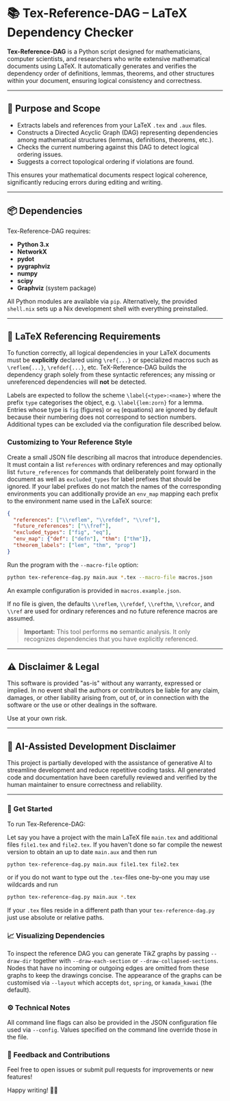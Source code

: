 # 📚 Tex-Reference-DAG – LaTeX Dependency Checker

**Tex-Reference-DAG** is a Python script designed for mathematicians, computer scientists, and researchers who write extensive mathematical documents using LaTeX.
It automatically generates and verifies the dependency order of definitions, lemmas, theorems, and other structures within your document,
ensuring logical consistency and correctness.

---

## 🎯 Purpose and Scope

* Extracts labels and references from your LaTeX `.tex` and `.aux` files.
* Constructs a Directed Acyclic Graph (DAG) representing dependencies among mathematical structures (lemmas, definitions, theorems, etc.).
* Checks the current numbering against this DAG to detect logical ordering issues.
* Suggests a correct topological ordering if violations are found.

This ensures your mathematical documents respect logical coherence, significantly reducing errors during editing and writing.

---

## 📦 Dependencies

Tex-Reference-DAG requires:

* **Python 3.x**
* **NetworkX**
* **pydot**
* **pygraphviz**
* **numpy**
* **scipy**
* **Graphviz** (system package)

All Python modules are available via `pip`. Alternatively, the provided
`shell.nix` sets up a Nix development shell with everything preinstalled.

---

## 📜 LaTeX Referencing Requirements

To function correctly, all logical dependencies in your LaTeX documents must be **explicitly** declared using `\ref{...}` or specialized macros such as `\reflem{...}`, `\refdef{...}`, etc.
TeX-Reference-DAG builds the dependency graph solely from these syntactic references;
any missing or unreferenced dependencies will **not** be detected.

Labels are expected to follow the scheme `\label{<type>:<name>}` where the
prefix `type` categorises the object, e.g. `\label{lem:zorn}` for a lemma.
Entries whose type is `fig` (figures) or `eq` (equations) are ignored by
default because their numbering does not correspond to section numbers.
Additional types can be excluded via the configuration file described below.

### Customizing to Your Reference Style

Create a small JSON file describing all macros that introduce dependencies.
It must contain a list `references` with ordinary references and may
optionally list `future_references` for commands that deliberately point
forward in the document as well as `excluded_types` for label prefixes
that should be ignored.  If your label prefixes do not match the names of
the corresponding environments you can additionally provide an `env_map`
mapping each prefix to the environment name used in the LaTeX source:

```json
{
  "references": ["\\reflem", "\\refdef", "\\ref"],
  "future_references": ["\\fref"],
  "excluded_types": ["fig", "eq"],
  "env_map": {"def": ["defn"], "thm": ["thm"]},
  "theorem_labels": ["lem", "thm", "prop"]
}
```

Run the program with the `--macro-file` option:

```bash
python tex-reference-dag.py main.aux *.tex --macro-file macros.json
```

An example configuration is provided in `macros.example.json`.

If no file is given, the defaults `\\reflem`, `\\refdef`, `\\refthm`,
`\\refcor`, and `\\ref` are used for ordinary references and no future
reference macros are assumed.

> **Important:** This tool performs **no** semantic analysis.
> It only recognizes dependencies that you have explicitly referenced.

---

## ⚠️ Disclaimer & Legal

This software is provided "as-is" without any warranty, expressed or implied.
In no event shall the authors or contributors be liable for any claim, damages, or other liability arising from, out of, or in connection with the software or the use or other dealings in the software.

Use at your own risk.

---

## 🤖 AI-Assisted Development Disclaimer

This project is partially developed with the assistance of generative AI to streamline development and reduce repetitive coding tasks.
All generated code and documentation have been carefully reviewed and verified by the human maintainer to ensure correctness and reliability.

---

### 🚀 Get Started

To run Tex-Reference-DAG:

Let say you have a project with the main LaTeX file `main.tex` and additional files `file1.tex` and `file2.tex`.
If you haven't done so far compile the newest version to obtain an up to date `main.aux` and then run

```bash
python tex-reference-dag.py main.aux file1.tex file2.tex
```

or if you do not want to type out the `.tex`-files one-by-one you may use wildcards and run

```bash
python tex-reference-dag.py main.aux *.tex
```

If your `.tex` files reside in a different path than your `tex-reference-dag.py` just use absolute or relative paths.

### 📈 Visualizing Dependencies

To inspect the reference DAG you can generate TikZ graphs by passing
`--draw-dir` together with `--draw-each-section` or
`--draw-collapsed-sections`.
Nodes that have no incoming or outgoing edges are omitted from these graphs
to keep the drawings concise.
The appearance of the graphs can be customised via `--layout` which accepts
`dot`, `spring`, or `kamada_kawai` (the default).

### ⚙️ Technical Notes

All command line flags can also be provided in the JSON configuration file used
via `--config`. Values specified on the command line override those in the file.

### 📝 Feedback and Contributions

Feel free to open issues or submit pull requests for improvements or new features!

Happy writing! 📖✨
